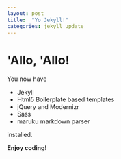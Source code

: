 ```yaml
---
layout: post
title:  "Yo Jekyll!"
categories: jekyll update
---
```


# 'Allo, 'Allo!

You now have

- Jekyll
- Html5 Boilerplate based templates
- jQuery and Modernizr
- Sass
- maruku markdown parser

installed.

**Enjoy coding!**
